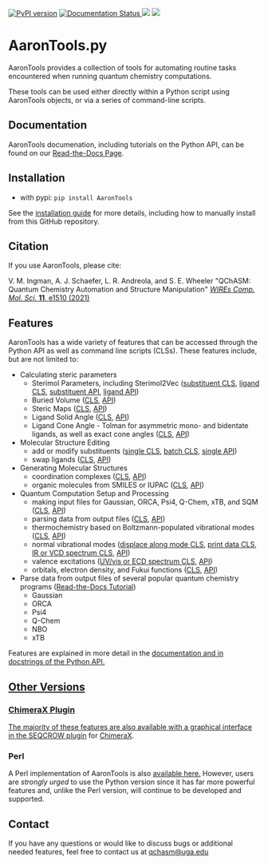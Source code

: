 <a href="https://badge.fury.io/py/AaronTools"><img src="https://badge.fury.io/py/AaronTools.svg" alt="PyPI version"></a>
<a href='https://aarontools.readthedocs.io/en/latest/?badge=latest'>
    <img src='https://readthedocs.org/projects/aarontools/badge/?version=latest' alt='Documentation Status' />
</a>
<a href="https://pypi.org/project/AaronTools/1.1/"><img src="https://img.shields.io/pypi/dm/aarontools.svg"></a>
<a href="https://doi.org/10.1002/wcms.1510"><img src="https://img.shields.io/badge/DOI-10.1002/wcms.1510-blue"></a>

# AaronTools.py
AaronTools provides a collection of tools for automating routine tasks encountered when running quantum chemistry computations.

These tools can be used either directly within a Python script using AaronTools objects, or via a series of command-line scripts. 

## Documentation
AaronTools documenation, including tutorials on the Python API, can be found on our <a href="https://aarontools.readthedocs.io/en/latest/">Read-the-Docs Page</a>.

## Installation
* with pypi: <code>pip install AaronTools</code>

See the <a href="https://aarontools.readthedocs.io/en/latest/tutorials/install.html">installation guide</a> for more details, including how to manually install from this GitHub repository.

## Citation
If you use AaronTools, please cite:

V. M. Ingman, A. J. Schaefer, L. R. Andreola, and S. E. Wheeler "QChASM: Quantum Chemistry Automation and Structure Manipulation" <a href="http://dx.doi.org/10.1002/wcms.1510" target="_blank"><i>WIREs Comp. Mol. Sci.</i> <b>11</b>, e1510 (2021)</a>

## Features
AaronTools has a wide variety of features that can be accessed through the Python API as well as command line scripts (CLSs). These features include, but are not limited to:

* Calculating steric parameters
  * Sterimol Parameters, including Sterimol2Vec (<a href="https://aarontools.readthedocs.io/en/latest/cls/substituentSterimol.html">substituent CLS</a>, <a href="https://aarontools.readthedocs.io/en/latest/cls/ligandSterimol.html">ligand CLS</a>, <a href="https://github.com/QChASM/AaronTools.py/blob/ff461166927faff684d6d16e4deb1e4a45375eae/substituent.py#L504">substituent API</a>, <a href="https://github.com/QChASM/AaronTools.py/blob/ff461166927faff684d6d16e4deb1e4a45375eae/component.py#L219">ligand API</a>)
  * Buried Volume (<a href="https://aarontools.readthedocs.io/en/latest/cls/percentVolumeBuried.html">CLS</a>, <a href="https://github.com/QChASM/AaronTools.py/blob/ff461166927faff684d6d16e4deb1e4a45375eae/geometry.py#L2408">API</a>)
  * Steric Maps (<a href="https://aarontools.readthedocs.io/en/latest/cls/stericMap.html">CLS</a>, <a href="https://github.com/QChASM/AaronTools.py/blob/ff461166927faff684d6d16e4deb1e4a45375eae/geometry.py#L2739">API</a>)
  * Ligand Solid Angle (<a href="https://aarontools.readthedocs.io/en/latest/cls/solidAngle.html">CLS</a>, <a href="https://github.com/QChASM/AaronTools.py/blob/ff461166927faff684d6d16e4deb1e4a45375eae/component.py#L901">API</a>)
  * Ligand Cone Angle - Tolman for asymmetric mono- and bidentate ligands, as well as exact cone angles (<a href="https://aarontools.readthedocs.io/en/latest/cls/coneAngle.html">CLS</a>, <a href="https://github.com/QChASM/AaronTools.py/blob/ff461166927faff684d6d16e4deb1e4a45375eae/component.py#L456">API</a>)
* Molecular Structure Editing
  * add or modify substituents (<a href="https://aarontools.readthedocs.io/en/latest/cls/substitute.html">single CLS</a>, <a href="https://aarontools.readthedocs.io/en/latest/cls/multiSubstitute.html">batch CLS</a>, <a href="https://github.com/QChASM/AaronTools.py/blob/ff461166927faff684d6d16e4deb1e4a45375eae/geometry.py#L3979">single API</a>)
  * swap ligands (<a href="https://aarontools.readthedocs.io/en/latest/cls/mapLigand.html">CLS</a>, <a href="https://github.com/QChASM/AaronTools.py/blob/ff461166927faff684d6d16e4deb1e4a45375eae/geometry.py#L4907">API</a>)
* Generating Molecular Structures
  * coordination complexes (<a href="https://aarontools.readthedocs.io/en/latest/cls/getCoordinationComplexes.html">CLS</a>, <a href="https://github.com/QChASM/AaronTools.py/blob/ff461166927faff684d6d16e4deb1e4a45375eae/geometry.py#L271">API</a>)
  * organic molecules from SMILES or IUPAC (<a href="https://aarontools.readthedocs.io/en/latest/cls/fetchMolecule.html">CLS</a>, <a href="https://github.com/QChASM/AaronTools.py/blob/ff461166927faff684d6d16e4deb1e4a45375eae/geometry.py#L154">API</a>)
* Quantum Computation Setup and Processing
  * making input files for Gaussian, ORCA, Psi4, Q-Chem, xTB, and SQM (<a href="https://aarontools.readthedocs.io/en/latest/cls/makeInput.html">CLS</a>, <a href="https://github.com/QChASM/AaronTools.py/blob/ff461166927faff684d6d16e4deb1e4a45375eae/fileIO.py#L190">API</a>)
  * parsing data from output files (<a href="https://aarontools.readthedocs.io/en/latest/cls/printInfo.html">CLS</a>, <a href="https://github.com/QChASM/AaronTools.py/blob/ff461166927faff684d6d16e4deb1e4a45375eae/fileIO.py#L1077">API</a>)
  * thermochemistry based on Boltzmann-populated vibrational modes (<a href="https://aarontools.readthedocs.io/en/latest/cls/grabThermo.html">CLS</a>, <a href="https://github.com/QChASM/AaronTools.py/blob/ff461166927faff684d6d16e4deb1e4a45375eae/comp_output.py#L36">API</a>)
  * normal vibrational modes (<a href="https://aarontools.readthedocs.io/en/latest/cls/follow.html">displace along mode CLS</a>, <a href="https://aarontools.readthedocs.io/en/latest/cls/printFreq.html">print data CLS</a>, <a href="https://aarontools.readthedocs.io/en/latest/cls/plotIR.html">IR or VCD spectrum CLS</a>, <a href="https://github.com/QChASM/AaronTools.py/blob/ff461166927faff684d6d16e4deb1e4a45375eae/spectra.py#L691">API</a>)
  * valence excitations (<a href="https://aarontools.readthedocs.io/en/latest/cls/plotUVVis.html">UV/vis or ECD spectrum CLS</a>, <a href="https://github.com/QChASM/AaronTools.py/blob/ff461166927faff684d6d16e4deb1e4a45375eae/spectra.py#L1327">API</a>)
  * orbitals, electron density, and Fukui functions (<a href="https://aarontools.readthedocs.io/en/latest/cls/printCube.html">CLS</a>, <a href="https://github.com/QChASM/AaronTools.py/blob/e5f218341e47c74e41df3340ab6a31d3cadcaf6a/orbitals.py#L14">API</a>)
* Parse data from output files of several popular quantum chemistry programs (<a href="https://aarontools.readthedocs.io/en/latest/tutorials/coding_with_filereaders.html">Read-the-Docs Tutorial</a>)
  * Gaussian
  * ORCA
  * Psi4
  * Q-Chem
  * NBO
  * xTB

Features are explained in more detail in the <a href="https://aarontools.readthedocs.io/en/latest/">documentation and in docstrings of the Python API. 


## Other Versions

### ChimeraX Plugin
The majority of these features are also available with a graphical interface in the <a href="https://cxtoolshed.rbvi.ucsf.edu/apps/seqcrow">SEQCROW plugin</a> for <a href="https://www.cgl.ucsf.edu/chimerax/">ChimeraX</a>.

### Perl
A Perl implementation of AaronTools is also <a href="https://github.com/QChASM/AaronTools">available here.</a>
However, users are <em>strongly urged</em> to use the Python version since it has far more powerful features and, unlike the Perl version, will continue to be developed and supported.


## Contact
If you have any questions or would like to discuss bugs or additional needed features, feel free to contact us at qchasm@uga.edu
